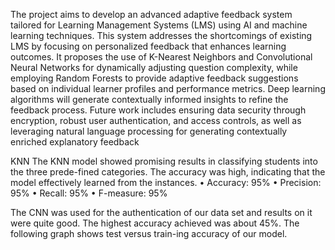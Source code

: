 The project aims to develop an advanced adaptive feedback system tailored for Learning Management Systems (LMS) using AI and machine learning techniques. This system addresses the shortcomings of existing LMS 
by focusing on personalized feedback that enhances learning outcomes. It proposes the use of K-Nearest Neighbors and Convolutional Neural Networks for dynamically adjusting question complexity, while employing 
Random Forests to provide adaptive feedback suggestions based on individual learner profiles and performance metrics. Deep learning algorithms will generate contextually informed insights to refine the feedback 
process. Future work includes ensuring data security through encryption, robust user authentication, and access controls, as well as leveraging natural language processing for generating contextually enriched 
explanatory feedback

KNN
The KNN model showed promising results in classifying students into the three prede-fined categories. The accuracy was high, indicating that the model effectively learned from the instances.
•	Accuracy: 95%
•	Precision: 95%
•	Recall: 95%
•	F-measure: 95%

The CNN was used for the authentication of our data set and results on it were quite good. The highest accuracy achieved was about 45%. The following graph shows test versus train-ing accuracy of our model.


